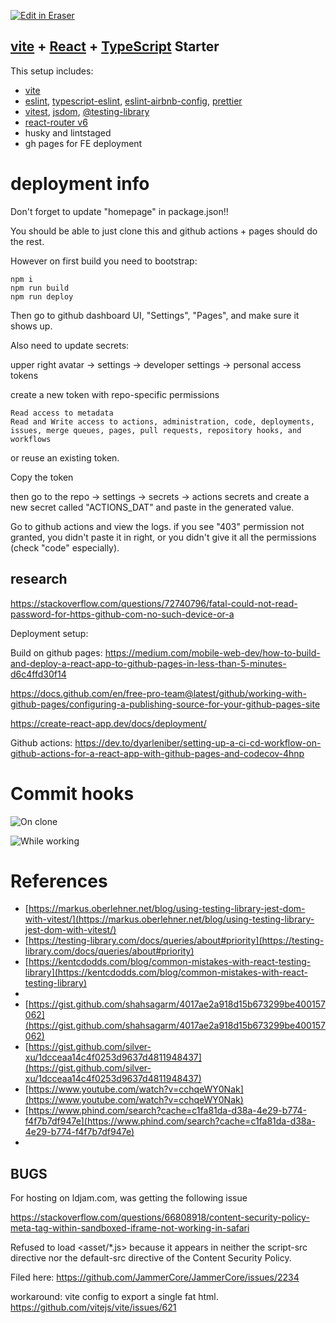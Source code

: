 [![Edit in Eraser](https://firebasestorage.googleapis.com/v0/b/second-petal-295822.appspot.com/o/images%2Fgithub%2FOpen%20in%20Eraser.svg?alt=media&token=968381c8-a7e7-472a-8ed6-4a6626da5501)](https://app.eraser.io/workspace/8RJZpgQQjbfajWeMH7Vv)

## [﻿vite](https://vitejs.dev/) + [﻿React](https://reactjs.org/) + [﻿TypeScript](https://www.typescriptlang.org/) Starter

This setup includes:

- [﻿vite](https://vitejs.dev/)
- [﻿eslint](https://eslint.org/), [﻿typescript-eslint](https://typescript-eslint.io/), [﻿eslint-airbnb-config](https://github.com/airbnb/javascript), [﻿prettier](https://prettier.io/)
- [﻿vitest](https://vitest.dev/), [﻿jsdom](https://github.com/jsdom/jsdom), [﻿@testing-library](https://testing-library.com/)
- [﻿react-router v6](https://reactrouter.com/en/main)
- husky and lintstaged
- gh pages for FE deployment

# deployment info

Don't forget to update "homepage" in package.json!!

You should be able to just clone this and github actions + pages should do the rest.

However on first build you need to bootstrap:

```
npm i
npm run build
npm run deploy
```

Then go to github dashboard UI, "Settings", "Pages", and make sure it shows up.

Also need to update secrets:

upper right avatar -> settings -> developer settings -> personal access tokens

create a new token with repo-specific permissions

```
Read access to metadata
Read and Write access to actions, administration, code, deployments, issues, merge queues, pages, pull requests, repository hooks, and workflows
```

or reuse an existing token.

Copy the token

then go to the repo -> settings -> secrets -> actions secrets and create a new secret called "ACTIONS_DAT" and paste in the generated value.

Go to github actions and view the logs. if you see "403" permission not granted, you didn't paste it in right, or you didn't give it all the permissions (check "code" especially).

## research

https://stackoverflow.com/questions/72740796/fatal-could-not-read-password-for-https-github-com-no-such-device-or-a

Deployment setup:

Build on github pages:
https://medium.com/mobile-web-dev/how-to-build-and-deploy-a-react-app-to-github-pages-in-less-than-5-minutes-d6c4ffd30f14

https://docs.github.com/en/free-pro-team@latest/github/working-with-github-pages/configuring-a-publishing-source-for-your-github-pages-site

https://create-react-app.dev/docs/deployment/

Github actions: https://dev.to/dyarleniber/setting-up-a-ci-cd-workflow-on-github-actions-for-a-react-app-with-github-pages-and-codecov-4hnp

# Commit hooks

![On clone](/.eraser/8RJZpgQQjbfajWeMH7Vv___vr5tT4ZEODXKX3Gtw7O6a8eMIEh1___---figure---yc2OGdmsfm2iCcRx8LgPI---figure---jMY2Urgvt9wq623CGzBldQ.svg 'On clone')

![While working](/.eraser/8RJZpgQQjbfajWeMH7Vv___vr5tT4ZEODXKX3Gtw7O6a8eMIEh1___---figure---qZvsIvCAFPyA_lEf9ER8b---figure---AIWF82xAuc-MyjD64zC4mw.svg 'While working')

# References

- [﻿https://markus.oberlehner.net/blog/using-testing-library-jest-dom-with-vitest/](https://markus.oberlehner.net/blog/using-testing-library-jest-dom-with-vitest/)
- [﻿https://testing-library.com/docs/queries/about#priority](https://testing-library.com/docs/queries/about#priority)
- [﻿https://kentcdodds.com/blog/common-mistakes-with-react-testing-library](https://kentcdodds.com/blog/common-mistakes-with-react-testing-library)
-
- [﻿https://gist.github.com/shahsagarm/4017ae2a918d15b673299be400157062](https://gist.github.com/shahsagarm/4017ae2a918d15b673299be400157062)
- [﻿https://gist.github.com/silver-xu/1dcceaa14c4f0253d9637d4811948437](https://gist.github.com/silver-xu/1dcceaa14c4f0253d9637d4811948437)
- [﻿https://www.youtube.com/watch?v=cchqeWY0Nak](https://www.youtube.com/watch?v=cchqeWY0Nak)
- [﻿https://www.phind.com/search?cache=c1fa81da-d38a-4e29-b774-f4f7b7df947e](https://www.phind.com/search?cache=c1fa81da-d38a-4e29-b774-f4f7b7df947e)
-

## BUGS

For hosting on ldjam.com, was getting the following issue

https://stackoverflow.com/questions/66808918/content-security-policy-meta-tag-within-sandboxed-iframe-not-working-in-safari

Refused to load <asset/\*.js> because it appears in neither the script-src directive nor the default-src directive of the Content Security Policy.

Filed here: https://github.com/JammerCore/JammerCore/issues/2234

workaround: vite config to export a single fat html. https://github.com/vitejs/vite/issues/621

<!--- Eraser file: https://app.eraser.io/workspace/8RJZpgQQjbfajWeMH7Vv --->
